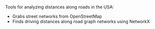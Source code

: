 Tools for analyzing distances along roads in the USA:
- Grabs street networks from OpenStreetMap
- Finds driving distances along road graph networks using NetworkX
